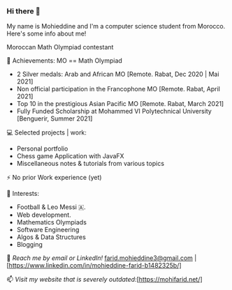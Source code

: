 ### Hi there 👋

<!--
**MohiZzine/MohiZzine** is a ✨ _special_ ✨ repository because its `README.md` (this file) appears on your GitHub profile.

Here are some ideas to get you started:

- 🔭 I’m currently working on ...
- 🌱 I’m currently learning ...
- 👯 I’m looking to collaborate on ...
- 🤔 I’m looking for help with ...
- 💬 Ask me about ...
- 📫 How to reach me: ...
- 😄 Pronouns: ...
- ⚡ Fun fact: ...
-->
My name is Mohieddine and I'm a computer science student from Morocco. Here's some info about me!

Moroccan Math Olympiad contestant

🥇 Achievements: MO == Math Olympiad
- 2 Silver medals: Arab and African MO [Remote. Rabat, Dec 2020 | Mai 2021]
- Non official participation in the Francophone MO [Remote. Rabat, April 2021]
- Top 10 in the prestigious Asian Pacific MO [Remote. Rabat, March 2021] 
- Fully Funded Scholarship at Mohammed VI Polytechnical University [Benguerir, Summer 2021]

💻 Selected projects | work:
  - Personal portfolio
  - Chess game Application with JavaFX
  - Miscellaneous notes & tutorials from various topics

⚡ No prior Work experience (yet)

🌱 Interests:
-  Football & Leo Messi 🇦.
- Web development.
- Mathematics Olympiads
- Software Engineering
- Algos & Data Structures
- Blogging

💬 *Reach me by email or LinkedIn!* farid.mohieddine3@gmail.com | [https://www.linkedin.com/in/mohieddine-farid-b1482325b/]

📫 *Visit my website that is severely outdated:*[https://mohifarid.net/]
